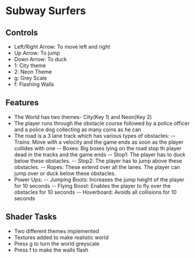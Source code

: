 # Subway Surfers

## Controls
- Left/Right Arrow: To move left and right
- Up Arrow: To jump
- Down Arrow: To duck
- 1: City theme
- 2: Neon Theme
- g: Grey Scale
- f: Flashing Walls

## Features
- The World has two themes- City(Key 1) and Neon(Key 2)
- The player runs through the obstacle course followed by a police officer and a police dog collecting as many coins as he can
- The road is a 3 lane track which has various types of obstacles:
-- Trains: Move with a velocity and the game ends as soon as the player collides with one
-- Boxes: Big boxes lying on the road stop th player dead in the tracks and the game ends
-- Stop1: The player has to duck below these obstacles. 
-- Stop2: The player has to jump above these obstacles. 
-- Ropes: These extend over all the lanes. The player can jump over or duck below these obstacles.
- Power Ups:
-- Jumping Boots: Increases the jump height of the player for 10 seconds
-- Flying Boost: Enables the player to fly over the obstacles for 10 seconds
-- Hoverboard: Avoids all collisions for 10 seconds

## Shader Tasks
- Two different themes implemented
- Textures added to make realistic world
- Press g to turn the world greyscale
- Press f to make the walls flash
